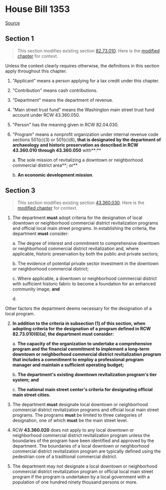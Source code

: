 # House Bill 1353

[Source](http://lawfilesext.leg.wa.gov/biennium/2021-22/Xml/Bills/House%20Bills/1353.xml)
## Section 1
> This section modifies existing section [82.73.010](/rcw/82_excise_taxes/82.73_washington_main_street_program_tax_incentives.md). Here is the [modified chapter](rcw/82_excise_taxes/82.73_washington_main_street_program_tax_incentives.md) for context.

Unless the context clearly requires otherwise, the definitions in this section apply throughout this chapter.

1. "Applicant" means a person applying for a tax credit under this chapter.

2. "Contribution" means cash contributions.

3. "Department" means the department of revenue.

4. "Main street trust fund" means the Washington main street trust fund account under RCW 43.360.050.

5. "Person" has the meaning given in RCW 82.04.030.

6. "Program" means a nonprofit organization under internal revenue code sections 501(c)(3) or 501(c)(6), **that is designated by the department of archaeology and historic preservation as described in RCW 43.360.010 through 43.360.050** with**:**

    a. **T**he sole mission of revitalizing a downtown or neighborhood commercial district area**; or**

    b. **An economic development mission**.


## Section 3
> This section modifies existing section [43.360.030](/rcw/43_state_government—executive/43.360_washington_main_street_program.md). Here is the [modified chapter](rcw/43_state_government—executive/43.360_washington_main_street_program.md) for context.

1. The department **must** adopt criteria for the designation of local downtown or neighborhood commercial district revitalization programs and official local main street programs. In establishing the criteria, the department **must** consider:

    a. The degree of interest and commitment to comprehensive downtown or neighborhood commercial district revitalization and, where applicable, historic preservation by both the public and private sectors;

    b. The evidence of potential private sector investment in the downtown or neighborhood commercial district;

    c. Where applicable, a downtown or neighborhood commercial district with sufficient historic fabric to become a foundation for an enhanced community image; **and**

    d.

Other factors the department deems necessary for the designation of a local program.

2. **In addition to the criteria in subsection (1) of this section, when adopting criteria for the designation of a program defined in RCW 82.73.010(6)(a), the department must consider:**

    a. **The capacity of the organization to undertake a comprehensive program and the financial commitment to implement a long-term downtown or neighborhood commercial district revitalization program that includes a commitment to employ a professional program manager and maintain a sufficient operating budget;**

    b. **The department's existing downtown revitalization program's tier system; and**

    c. **The national main street center's criteria for designating official main street cities.**

3. The department **must** designate local downtown or neighborhood commercial district revitalization programs and official local main street programs. The programs **must** be limited to three categories of designation, one of which **must** be the main street level.

4. RCW **43.360.020** does not apply to any local downtown or neighborhood commercial district revitalization program unless the boundaries of the program have been identified and approved by the department. The boundaries of a local downtown or neighborhood commercial district revitalization program are typically defined using the pedestrian core of a traditional commercial district.

5. The department may not designate a local downtown or neighborhood commercial district revitalization program or official local main street program if the program is undertaken by a local government with a population of one hundred ninety thousand persons or more.

